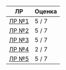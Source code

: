 | ЛР         | Оценка  |
|------------|---------|
| [ЛР №1](lab_01) | 5 / 7   |
| [ЛР №2](lab_02) | 5 / 7   |
| [ЛР №3](lab_03) | 5 / 7   |
| [ЛР №4](lab_04) | 2 / 7   |
| [ЛР №5](lab_05) | 5 / 7   |